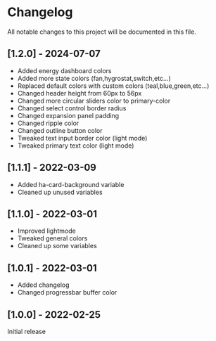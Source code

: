 # Changelog

All notable changes to this project will be documented in this file.

## [1.2.0] - 2024-07-07

- Added energy dashboard colors
- Added more state colors (fan,hygrostat,switch,etc...)
- Replaced default colors with custom colors (teal,blue,green,etc...)
- Changed header height from 60px to 56px
- Changed more circular sliders color to primary-color
- Changed select control border radius
- Changed expansion panel padding
- Changed ripple color
- Changed outline button color
- Tweaked text input border color (light mode)
- Tweaked primary text color (light mode)

## [1.1.1] - 2022-03-09

- Added ha-card-background variable
- Cleaned up unused variables

## [1.1.0] - 2022-03-01

- Improved lightmode
- Tweaked general colors
- Cleaned up some variables

## [1.0.1] - 2022-03-01

- Added changelog
- Changed progressbar buffer color

## [1.0.0] - 2022-02-25

Initial release
